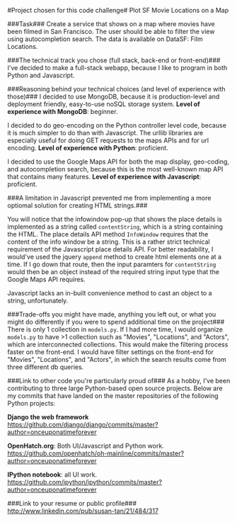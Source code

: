 #Project chosen for this code challenge#
Plot SF Movie Locations on a Map

###Task###
Create a service that shows on a map where movies have been filmed in San Francisco. The user should be
able to filter the view using autocompletion search. The data is available on DataSF: Film Locations.

###The technical track you chose (full stack, back-end or front-end)###
I've decided to make a full-stack webapp, because I like to program in both Python and Javascript.

###Reasoning behind your technical choices (and level of experience with those)###
I decided to use MongoDB, because it is production-level and deployment friendly, easy-to-use noSQL storage system.
**Level of experience with MongoDB**: beginner.

I decided to do geo-encoding on the Python controller level code, because it is much simpler to do than with Javascript.
The urllib libraries are especially useful for doing GET requests to the maps APIs and for url encoding.
**Level of experience with Python**: proficient.

I decided to use the Google Maps API for both the map display, geo-coding, and autocompletion search, because
this is the most well-known map API that contains many features.
**Level of experience with Javascript**: proficient.

###A limitation in Javascript prevented me from implementing a more optiomal solution for creating HTML strings.###

You will notice that the infowindow pop-up that shows the place details is implemented as a string called `contentString`,
which is a string containing the HTML. The place details API method `InfoWindow` requires that the content of the
info window be a string. This is a rather strict technical requirement of the Javascript place details API. For better
readability, I would've used the jquery `append` method to create html elements one at a time. If I go down that
route, then the input paramters for `contentString` would then be an object instead of the required string input type
that the Google Maps API requires.

Javascript lacks an in-built convenience method to cast an object to a string, unfortunately.

###Trade-offs you might have made, anything you left out, or what you might do differently if you were to spend
additional time on the project###
There is only 1 collection in `models.py`. If I had more time, I would organize `models.py` to have >1
collection such as "Movies", "Locations", and "Actors", which are interconnected collections. This would make the filtering
process faster on the front-end. I would have filter settings on the front-end for "Movies", "Locations", and "Actors",
in which the search results come from three different db queries.

###Link to other code you're particularly proud of###
As a hobby, I've been contributing to three large Python-based open source projects. Below are my commits that have
landed on the master repositories of the following Python projects:

**Django the web framework**
https://github.com/django/django/commits/master?author=onceuponatimeforever

**OpenHatch.org**: Both UI/Javascript and Python work.
https://github.com/openhatch/oh-mainline/commits/master?author=onceuponatimeforever

**IPython notebook**: all UI work.
https://github.com/ipython/ipython/commits/master?author=onceuponatimeforever

###Link to your resume or public profile###
http://www.linkedin.com/pub/susan-tan/21/484/317